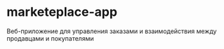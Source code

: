 # marketeplace-app
Веб-приложение для управления заказами и взаимодействия между продавцами и покупателями
